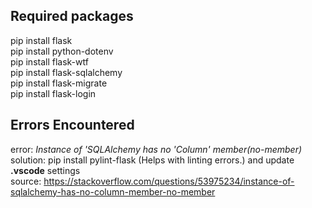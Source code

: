 ## Required packages  
pip install flask  
pip install python-dotenv  
pip install flask-wtf  
pip install flask-sqlalchemy  
pip install flask-migrate  
pip install flask-login

## Errors Encountered
error: _Instance of 'SQLAlchemy has no 'Column' member(no-member)_  
solution: pip install pylint-flask (Helps with linting errors.) and update **.vscode** settings   
source: https://stackoverflow.com/questions/53975234/instance-of-sqlalchemy-has-no-column-member-no-member  